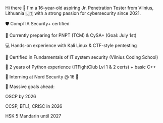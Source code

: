 Hi there 👋 I'm a 16-year-old aspiring Jr. Penetration Tester from Vilnius, Lithuania 🇱🇹 with a strong passion for cybersecurity since 2021.

🛡️ CompTIA Security+ certified

🎯 Currently preparing for PNPT (TCM) & CySA+ (Goal: July 1st)

💻 Hands-on experience with Kali Linux & CTF-style pentesting

🧠 Certified in Fundamentals of IT system security (Vilnius Coding School)

🐍 2 years of Python experience (ITFightClub Lvl 1 & 2 certs) + basic C++

🌱 Interning at Nord Security @ 16 👀

🔭 Massive goals ahead:

  OSCP by 2026

  CCSP, BTL1, CRISC in 2026

  HSK 5 Mandarin until 2027

